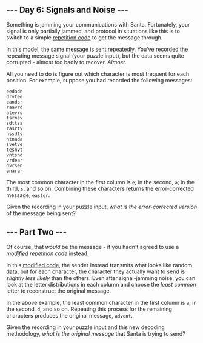 <style>[title] { text-decoration: underline dotted; }</style>

\--- Day 6: Signals and Noise ---
---------------------------------

Something is jamming your communications with Santa. Fortunately, your signal is only partially jammed, and protocol in situations like this is to switch to a simple [repetition code](https://en.wikipedia.org/wiki/Repetition_code) to get the message through.

In this model, the same message is sent repeatedly. You've recorded the repeating message signal (your puzzle input), but the data seems quite corrupted - almost too badly to recover. _Almost_.

All you need to do is figure out which character is most frequent for each position. For example, suppose you had recorded the following messages:

```
eedadn
drvtee
eandsr
raavrd
atevrs
tsrnev
sdttsa
rasrtv
nssdts
ntnada
svetve
tesnvt
vntsnd
vrdear
dvrsen
enarar
```

The most common character in the first column is `e`; in the second, `a`; in the third, `s`, and so on. Combining these characters returns the error-corrected message, `easter`.

Given the recording in your puzzle input, _what is the error-corrected version_ of the message being sent?

\--- Part Two ---
-----------------

Of course, that _would_ be the message - if you hadn't agreed to use a _modified repetition code_ instead.

In this <span title="*Please* don't try this at home.">modified code</span>, the sender instead transmits what looks like random data, but for each character, the character they actually want to send is _slightly less likely_ than the others. Even after signal-jamming noise, you can look at the letter distributions in each column and choose the _least common_ letter to reconstruct the original message.

In the above example, the least common character in the first column is `a`; in the second, `d`, and so on. Repeating this process for the remaining characters produces the original message, `advent`.

Given the recording in your puzzle input and this new decoding methodology, _what is the original message_ that Santa is trying to send?